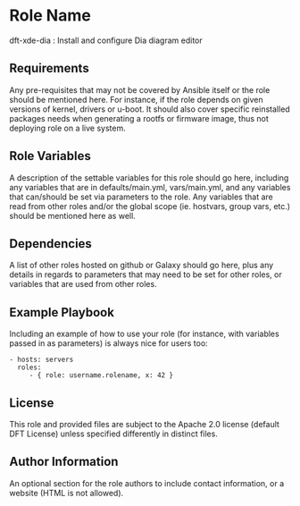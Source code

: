 Role Name
=========

dft-xde-dia : Install and configure Dia diagram editor

Requirements
------------

Any pre-requisites that may not be covered by Ansible itself or the role should be mentioned here.
For instance, if the role depends on given versions of kernel, drivers or u-boot.
It should also cover specific reinstalled packages needs when generating a rootfs or firmware image, thus not deploying role on a live system.

Role Variables
--------------

A description of the settable variables for this role should go here, including any variables that are in defaults/main.yml, vars/main.yml, and any variables that can/should be set via parameters to the role. Any variables that are read from other roles and/or the global scope (ie. hostvars, group vars, etc.) should be mentioned here as well.

Dependencies
------------

A list of other roles hosted on github or Galaxy should go here, plus any details in regards to parameters that may need to be set for other roles, or variables that are used from other roles.

Example Playbook
----------------

Including an example of how to use your role (for instance, with variables passed in as parameters) is always nice for users too:

    - hosts: servers
      roles:
         - { role: username.rolename, x: 42 }

License
-------

This role and provided files are subject to the Apache 2.0 license (default DFT License) unless specified differently in distinct files.


Author Information
------------------

An optional section for the role authors to include contact information, or a website (HTML is not allowed).
